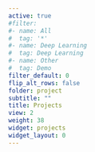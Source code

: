 ```yaml
---
active: true
#filter:
#- name: All
#  tag: '*'
#- name: Deep Learning
#  tag: Deep Learning
#- name: Other
#  tag: Demo
filter_default: 0
flip_alt_rows: false
folder: project
subtitle: ""
title: Projects
view: 2
weight: 38
widget: projects
widget_layout: 0
---
```


